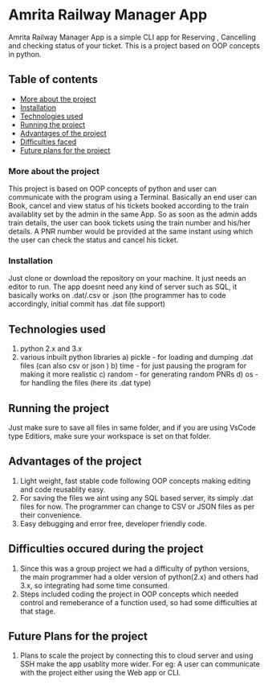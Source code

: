 # Amrita Railway Manager App
Amrita Railway Manager App is a simple CLI app for Reserving , Cancelling and checking status of your ticket. This is a project based on OOP concepts in python.


## Table of contents 
* [More about the project](#More-about-the-project)
* [Installation](#Installation)
* [Technologies used](#Technologies-used)
* [Running the project](#Running-the-project)
* [Advantages of the project](#Advantages-of-the-project)
* [Difficulties faced](#Difficulties-occured-during-the-project)
* [Future plans for the project](#Future-plans-for-the-project)


### More about the project
This project is based on OOP concepts of python and user can communicate with the program using a Terminal. Basically an end user can Book, cancel and view status of his tickets booked according to the train availablity set by the admin in the same App. So as soon as the admin adds train details, the user can book tickets using the train number and his/her details. A PNR number would be provided at the same instant using which the user can check the status and cancel his ticket. 

### Installation 
Just clone or download the repository on your machine. It just needs an editor to run. The app doesnt need any kind of server such as SQL, it basically works on .dat/.csv or .json (the programmer has to code accordingly, initial commit has .dat file support)

## Technologies used
1) python 2.x and 3.x
2) various inbuilt python libraries 
  a) pickle - for loading and dumping .dat files (can also csv or json )
  b) time - for just pausing the program for making it more realistic
  c) random -  for generating random PNRs
  d) os - for handling the files (here its .dat type)
  
## Running the project 
Just make sure to save all files in same folder, and if you are using VsCode type Editiors, make sure your workspace is set on that folder.

## Advantages of the project
1) Light weight, fast stable code following OOP concepts making editing and code reusablity easy.
2) For saving the files we aint using any SQL based server, its simply .dat files for now. The programmer can change to CSV or JSON files as per their convenience. 
3) Easy debugging and error free, developer friendly code. 

## Difficulties occured during the project
1) Since this was a group project we had a difficulty of python versions, the main programmer had a older version of python(2.x) and others had 3.x, so integrating had some time consumed. 
2) Steps included coding the project in OOP concepts which needed control and remeberance of a function used, so had some difficulties at that stage.

## Future Plans for the project
1) Plans to scale the project by connecting this to cloud server and using SSH make the app usablity more wider. For eg: A user can communicate with the project either using the Web app or CLI. 
